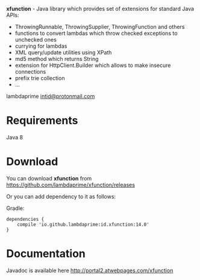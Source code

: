 **xfunction** - Java library which provides set of extensions for standard Java APIs:

- ThrowingRunnable, ThrowingSupplier, ThrowingFunction and others
- functions to convert lambdas which throw checked exceptions to unchecked ones
- currying for lambdas
- XML query/update utilities using XPath
- md5 method which returns String
- extension for HttpClient.Builder which allows to make insecure connections
- prefix trie collection
- ...

lambdaprime <intid@protonmail.com>

# Requirements

Java 8

# Download

You can download **xfunction** from <https://github.com/lambdaprime/xfunction/releases>

Or you can add dependency to it as follows:

Gradle:

```
dependencies {
    compile 'io.github.lambdaprime:id.xfunction:14.0'
}
```

# Documentation

Javadoc is available here <http://portal2.atwebpages.com/xfunction>
